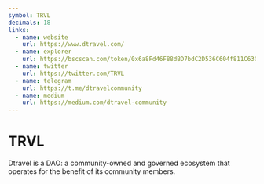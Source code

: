 ```yaml
---
symbol: TRVL
decimals: 18
links:
  - name: website
    url: https://www.dtravel.com/
  - name: explorer
    url: https://bscscan.com/token/0x6a8Fd46F88dBD7bdC2D536C604f811C63052ce0F
  - name: twitter
    url: https://twitter.com/TRVL
  - name: telegram
    url: https://t.me/dtravelcommunity
  - name: medium
    url: https://medium.com/dtravel-community
---
```


# TRVL

Dtravel is a DAO: a community-owned and governed ecosystem that operates for the benefit of its community members.
